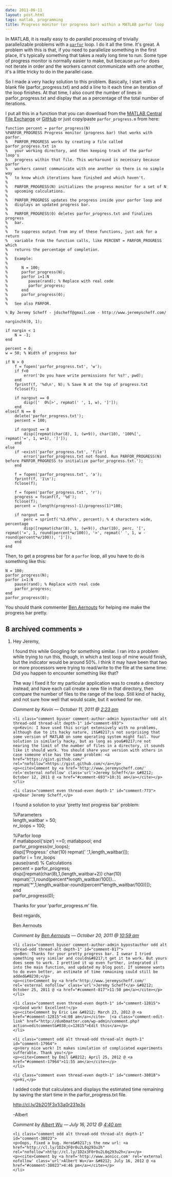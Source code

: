 ```yaml
---
date: 2011-06-11
layout: post.html
tags: matlab, programming
title: Progress monitor (or progress bar) within a MATLAB parfor loop
---
```


In MATLAB, it is really easy to do parallel processing of trivially parallelizable problems with a <a href="http://www.mathworks.com/help/toolbox/distcomp/parfor.html">`parfor`</a> loop. I do it all the time. It's great. A problem with this is that, if you need to parallelize something in the first place, it's typically something that takes a really long time to run. Some type of progress monitor is normally easier to make, but because `parfor` does not iterate in order and the workers cannot communicate with one another, it's a little tricky to do in the parallel case.

<!--more-->

So I made a very hacky solution to this problem. Basically, I start with a blank file (parfor_progress.txt) and add a line to it each time an iteration of the loop finishes. At that time, I also count the number of lines in parfor_progress.txt and display that as a percentage of the total number of iterations.

I put all this in a function that you can download from the <a href="http://www.mathworks.com/matlabcentral/fileexchange/32101">MATLAB Central File Exchange</a> or <a href="https://github.com/dumbmatter/parfor_progress">GitHub</a> or just copy/paste <code>parfor_progress.m</code> from here:

    function percent = parfor_progress(N)
    %PARFOR_PROGRESS Progress monitor (progress bar) that works with parfor.
    %   PARFOR_PROGRESS works by creating a file called parfor_progress.txt in
    %   your working directory, and then keeping track of the parfor loop's
    %   progress within that file. This workaround is necessary because parfor
    %   workers cannot communicate with one another so there is no simple way
    %   to know which iterations have finished and which haven't.
    %
    %   PARFOR_PROGRESS(N) initializes the progress monitor for a set of N
    %   upcoming calculations.
    %
    %   PARFOR_PROGRESS updates the progress inside your parfor loop and
    %   displays an updated progress bar.
    %
    %   PARFOR_PROGRESS(0) deletes parfor_progress.txt and finalizes progress
    %   bar.
    %
    %   To suppress output from any of these functions, just ask for a return
    %   variable from the function calls, like PERCENT = PARFOR_PROGRESS which
    %   returns the percentage of completion.
    %
    %   Example:
    %
    %      N = 100;
    %      parfor_progress(N);
    %      parfor i=1:N
    %         pause(rand); % Replace with real code
    %         parfor_progress;
    %      end
    %      parfor_progress(0);
    %
    %   See also PARFOR.

    % By Jeremy Scheff - jdscheff@gmail.com - http://www.jeremyscheff.com/

    narginchk(0, 1);

    if nargin < 1
        N = -1;
    end

    percent = 0;
    w = 50; % Width of progress bar

    if N > 0
        f = fopen('parfor_progress.txt', 'w');
        if f<0
            error('Do you have write permissions for %s?', pwd);
        end
        fprintf(f, '%d\n', N); % Save N at the top of progress.txt
        fclose(f);
        
        if nargout == 0
            disp(['  0%[>', repmat(' ', 1, w), ']']);
        end
    elseif N == 0
        delete('parfor_progress.txt');
        percent = 100;
        
        if nargout == 0
            disp([repmat(char(8), 1, (w+9)), char(10), '100%[', repmat('=', 1, w+1), ']']);
        end
    else
        if ~exist('parfor_progress.txt', 'file')
            error('parfor_progress.txt not found. Run PARFOR_PROGRESS(N) before PARFOR_PROGRESS to initialize parfor_progress.txt.');
        end
        
        f = fopen('parfor_progress.txt', 'a');
        fprintf(f, '1\n');
        fclose(f);
        
        f = fopen('parfor_progress.txt', 'r');
        progress = fscanf(f, '%d');
        fclose(f);
        percent = (length(progress)-1)/progress(1)*100;
        
        if nargout == 0
            perc = sprintf('%3.0f%%', percent); % 4 characters wide, percentage
            disp([repmat(char(8), 1, (w+9)), char(10), perc, '[', repmat('=', 1, round(percent*w/100)), '>', repmat(' ', 1, w - round(percent*w/100)), ']']);
        end
    end

Then, to get a progress bar for a `parfor` loop, all you have to do is something like this:

    N = 100;
    parfor_progress(N);
    parfor i=1:N
        pause(rand); % Replace with real code
        parfor_progress;
    end
    parfor_progress(0);

You should thank commenter <a href="#comment-773">Ben Aernouts</a> for helping me make the progress bar pretty.

<h2 id="comments">8 archived comments &raquo;</h2>

<ol id="commentlist">
    <li class="comment even thread-even depth-1" id="comment-680">
    <p>Hey Jeremy,</p>
<p>I found this while Googling for something similar. I ran into a problem while trying to run this, though, in which a test loop of mine would finish, but the indicator would be around 50%. I think it may have been that two or more processors were trying to read/write to the file at the same time. Did you happen to encounter something like that?</p>
<p>The way I fixed it for my particular application was to create a directory instead, and have each call create a new file in that directory, then compare the number of files to the range of the loop. Still kind of hacky, and not sure how well that would scale, but it worked for me.</p>
    <p><cite>Comment by Kevin &#8212; October 11, 2011 @ <a href="#comment-680">2:23 pm</a></cite></p>
    </li>

    <li class="comment byuser comment-author-admin bypostauthor odd alt thread-odd thread-alt depth-1" id="comment-693">
    <p>Kevin: I have used this script extensively with no problems, although due to its hacky nature, it&#8217;s not surprising that some version of MATLAB on some operating system might fail. Your solution is similarly hacky, but as long as you&#8217;re not nearing the limit of the number of files in a directory, it sounds like it should work. You should share your version with others in case someone else has the same problem: <a href="https://gist.github.com/" rel="nofollow">https://gist.github.com/</a></p>
    <p><cite>Comment by <a href='http://www.jeremyscheff.com/' rel='external nofollow' class='url'>Jeremy Scheff</a> &#8212; October 12, 2011 @ <a href="#comment-693">10:31 am</a></cite></p>
    </li>

    <li class="comment even thread-even depth-1" id="comment-773">
    <p>Dear Jeremy Scheff,</p>
<p>I found a solution to your &#8216;pretty text progress bar&#8217; problem:</p>
<p>%Parameters<br />
length_waitbar = 50;<br />
nr_loops = 100;</p>
<p>%Parfor loop<br />
if matlabpool(&#8216;size&#8217;) ==0; matlabpool; end<br />
parfor_progress(nr_loops);<br />
disp([&#8216;Progress:&#8217; char(10) repmat(&#8216; &#8216;,1,length_waitbar)]);<br />
parfor i = 1:nr_loops<br />
    pause(rand) % Calculations<br />
    percent = parfor_progress;<br />
    disp([repmat(char(8),1,(length_waitbar+2)) char(10) repmat(&#8216;.&#8217;,1,round(percent*length_waitbar/100))&#8230;<br />
        repmat(&#8216;*&#8217;,1,length_waitbar-round(percent*length_waitbar/100))]);<br />
end<br />
parfor_progress(0);</p>
<p>Thanks for your &#8216;parfor_progress.m&#8217; file.</p>
<p>Best regards,</p>
<p>Ben Aernouts</p>
    <p><cite>Comment by <a href='http://www.kuleuven.be/wieiswie/en/person/u0072735' rel='external nofollow' class='url'>Ben Aernouts</a> &#8212; October 20, 2011 @ <a href="#comment-773">10:59 am</a></cite></p>
    </li>

    <li class="comment byuser comment-author-admin bypostauthor odd alt thread-odd thread-alt depth-1" id="comment-817">
    <p>Ben: Thanks for your pretty progress bar. I swear I tried something very similar and couldn&#8217;t get it to work. But yours does seem to work. I prettied it up even further, integrated it into the main function, and updated my blog post. If someone wants to do even better, an estimate of time remaining could still be added&#8230;</p>
    <p><cite>Comment by <a href='http://www.jeremyscheff.com/' rel='external nofollow' class='url'>Jeremy Scheff</a> &#8212; October 25, 2011 @ <a href="#comment-817">11:50 pm</a></cite></p>
    </li>

    <li class="comment even thread-even depth-1" id="comment-12815">
    <p>Good work! Excellent!</p>
    <p><cite>Comment by Eric Lee &#8212; March 23, 2012 @ <a href="#comment-12815">4:08 am</a></cite>  |<a class="comment-edit-link" href="http://dumbmatter.com/wp-admin/comment.php?action=editcomment&#038;c=12815">Edit this</a></p>
    </li>

    <li class="comment odd alt thread-odd thread-alt depth-1" id="comment-17964">
    <p>Very nice work! It makes simulation of complicated experiments sufferable. Thank you!</p>
    <p><cite>Comment by Emil &#8212; April 25, 2012 @ <a href="#comment-17964">11:55 am</a></cite></p>
    </li>

    <li class="comment even thread-even depth-1" id="comment-38018">
    <p>Hi,</p>
<p>I added code that calculates and displays the estimated time remaining by saving the start time in the parfor_progress.txt file.</p>
<p><a href="http://cl.ly/2b2O1F3x1i3a0r231p3x" rel="nofollow">http://cl.ly/2b2O1F3x1i3a0r231p3x</a></p>
<p>-Albert</p>
    <p><cite>Comment by <a href='http://www.aonicc.com' rel='external nofollow' class='url'>Albert Wu</a> &#8212; July 16, 2012 @ <a href="#comment-38018">4:40 pm</a></cite></p>
    </li>

    <li class="comment odd alt thread-odd thread-alt depth-1" id="comment-38023">
    <p>Oops, fixed a bug. Here&#8217;s the new url: <a href="http://cl.ly/1D2x3F0r0u2L0q293u2h" rel="nofollow">http://cl.ly/1D2x3F0r0u2L0q293u2h</a></p>
    <p><cite>Comment by <a href='http://www.aonicc.com' rel='external nofollow' class='url'>Albert Wu</a> &#8212; July 16, 2012 @ <a href="#comment-38023">4:46 pm</a></cite></p>
    </li>


</ol>
